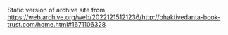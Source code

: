 
Static version of archive site from https://web.archive.org/web/20221215121236/http://bhaktivedanta-book-trust.com/home.html#1671106328